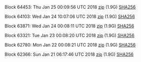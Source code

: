 Block 64453: Thu Jan 25 00:09:56 UTC 2018 [zip](https://dash-bootstrap.ams3.digitaloceanspaces.com/testnet/2018-01-25/bootstrap.dat.zip) (1.9G) [SHA256](https://dash-bootstrap.ams3.digitaloceanspaces.com/testnet/2018-01-25/sha256.txt)

Block 64103: Wed Jan 24 10:07:06 UTC 2018 [zip](https://dash-bootstrap.ams3.digitaloceanspaces.com/testnet/2018-01-24/bootstrap.dat.zip) (1.9G) [SHA256](https://dash-bootstrap.ams3.digitaloceanspaces.com/testnet/2018-01-24/sha256.txt)

Block 63871: Wed Jan 24 00:08:11 UTC 2018 [zip](https://dash-bootstrap.ams3.digitaloceanspaces.com/testnet/2018-01-24/bootstrap.dat.zip) (1.9G) [SHA256](https://dash-bootstrap.ams3.digitaloceanspaces.com/testnet/2018-01-24/sha256.txt)

Block 63321: Tue Jan 23 00:08:20 UTC 2018 [zip](https://dash-bootstrap.ams3.digitaloceanspaces.com/testnet/2018-01-23/bootstrap.dat.zip) (1.9G) [SHA256](https://dash-bootstrap.ams3.digitaloceanspaces.com/testnet/2018-01-23/sha256.txt)

Block 62780: Mon Jan 22 00:08:21 UTC 2018 [zip](https://dash-bootstrap.ams3.digitaloceanspaces.com/testnet/2018-01-22/bootstrap.dat.zip) (1.9G) [SHA256](https://dash-bootstrap.ams3.digitaloceanspaces.com/testnet/2018-01-22/sha256.txt)

Block 62366: Sun Jan 21 06:17:46 UTC 2018 [zip](https://dash-bootstrap.ams3.digitaloceanspaces.com/testnet/2018-01-21/bootstrap.dat.zip) (1.9G) [SHA256](https://dash-bootstrap.ams3.digitaloceanspaces.com/testnet/2018-01-21/sha256.txt)
